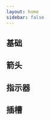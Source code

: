```yaml
---
layout: home
sidebar: false
---
```


## 基础

<Basic></Basic>

## 箭头

<Arrow></Arrow>

## 指示器

<Indicator></Indicator>

## 插槽

<Slot></Slot>
